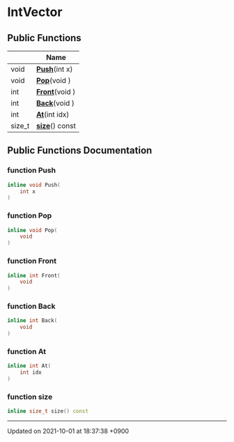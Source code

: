 

# IntVector





## Public Functions

|                | Name           |
| -------------- | -------------- |
| void | **[Push](/Classes/IntVector#function-push)**(int x) |
| void | **[Pop](/Classes/IntVector#function-pop)**(void ) |
| int | **[Front](/Classes/IntVector#function-front)**(void ) |
| int | **[Back](/Classes/IntVector#function-back)**(void ) |
| int | **[At](/Classes/IntVector#function-at)**(int idx) |
| size_t | **[size](/Classes/IntVector#function-size)**() const |

## Public Functions Documentation

### function Push

```cpp
inline void Push(
    int x
)
```


### function Pop

```cpp
inline void Pop(
    void 
)
```


### function Front

```cpp
inline int Front(
    void 
)
```


### function Back

```cpp
inline int Back(
    void 
)
```


### function At

```cpp
inline int At(
    int idx
)
```


### function size

```cpp
inline size_t size() const
```


-------------------------------

Updated on 2021-10-01 at 18:37:38 +0900